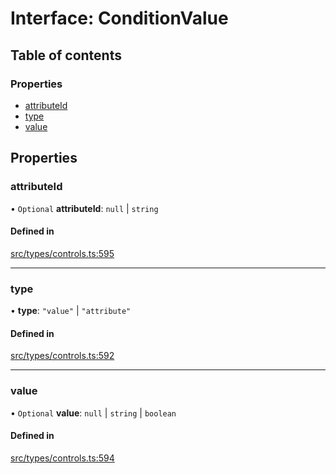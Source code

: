 # Interface: ConditionValue

## Table of contents

### Properties

- [attributeId](../wiki/ConditionValue#attributeid)
- [type](../wiki/ConditionValue#type)
- [value](../wiki/ConditionValue#value)

## Properties

### attributeId

• `Optional` **attributeId**: ``null`` \| `string`

#### Defined in

[src/types/controls.ts:595](https://github.com/decisively-io/interview-sdk/blob/4a50c8c/src/types/controls.ts#L595)

___

### type

• **type**: ``"value"`` \| ``"attribute"``

#### Defined in

[src/types/controls.ts:592](https://github.com/decisively-io/interview-sdk/blob/4a50c8c/src/types/controls.ts#L592)

___

### value

• `Optional` **value**: ``null`` \| `string` \| `boolean`

#### Defined in

[src/types/controls.ts:594](https://github.com/decisively-io/interview-sdk/blob/4a50c8c/src/types/controls.ts#L594)
